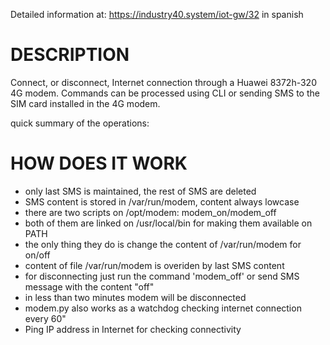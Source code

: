 Detailed information at:
https://industry40.system/iot-gw/32
in spanish

# DESCRIPTION
Connect, or disconnect, Internet connection through a Huawei 8372h-320 4G modem. Commands can be processed using CLI or sending SMS to the SIM card installed in the 4G modem.


quick summary of the operations:

# HOW DOES IT WORK

* only last SMS is maintained, the rest of SMS are deleted
* SMS content is stored in /var/run/modem, content always lowcase
* there are two scripts on /opt/modem: modem_on/modem_off
* both of them are linked on /usr/local/bin for making them available on PATH
* the only thing they do is change the content of /var/run/modem for on/off
* content of file /var/run/modem is overiden by last SMS content
* for disconnecting just run the command 'modem_off' or send SMS message with the content "off"
* in less than two minutes modem will be disconnected
* modem.py also works as a watchdog checking internet connection every 60"
* Ping IP address in Internet for checking connectivity

